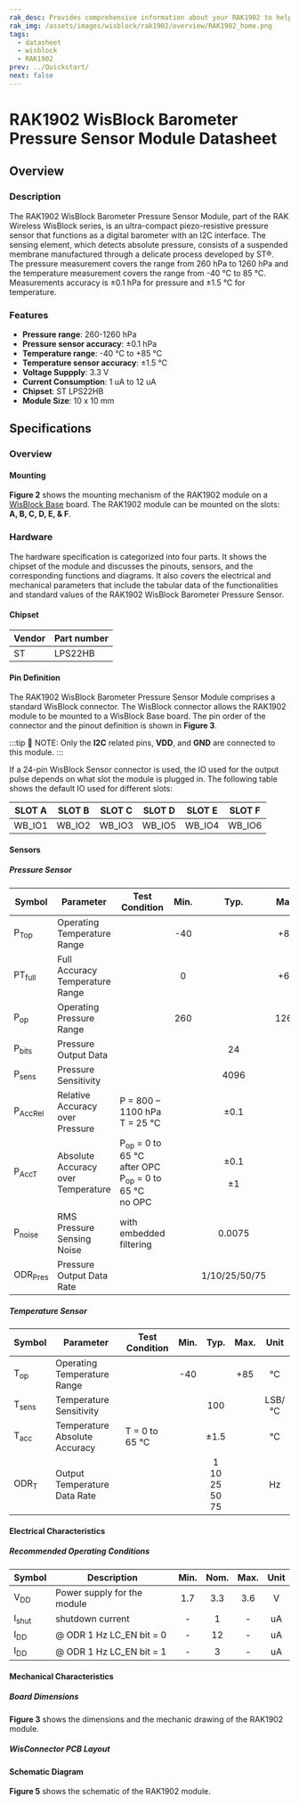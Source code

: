 ```yaml
---
rak_desc: Provides comprehensive information about your RAK1902 to help you use it. This information includes technical specifications, characteristics, and requirements, and it also discusses the device components.
rak_img: /assets/images/wisblock/rak1902/overview/RAK1902_home.png
tags:
  - datasheet
  - wisblock
  - RAK1902
prev: ../Quickstart/
next: false
---
```


# RAK1902 WisBlock Barometer Pressure Sensor Module Datasheet

## Overview

<rk-img
  src="/assets/images/wisblock/rak1902/datasheet/RAK1902.svg"
  width="50%"
  caption="RAK1902 WisBlock Sensor"
/>

### Description

The RAK1902 WisBlock Barometer Pressure Sensor Module, part of the RAK Wireless WisBlock series, is an ultra-compact piezo-resistive pressure sensor that functions as a digital barometer with an I2C interface. The sensing element, which detects absolute pressure, consists of a suspended membrane manufactured through a delicate process developed by ST®. The pressure measurement covers the range from 260&nbsp;hPa to 1260&nbsp;hPa and the temperature measurement covers the range from -40&nbsp;°C to 85&nbsp;°C. Measurements accuracy is ±0.1&nbsp;hPa for pressure and ±1.5&nbsp;°C for temperature.

### Features 
* **Pressure range**: 260-1260&nbsp;hPa
* **Pressure sensor accuracy**: ±0.1&nbsp;hPa
* **Temperature range**: -40&nbsp;°C to +85&nbsp;°C
* **Temperature sensor accuracy**: ±1.5&nbsp;°C
* **Voltage Suppply**: 3.3&nbsp;V
* **Current Consumption**: 1&nbsp;uA to 12&nbsp;uA  
* **Chipset**: ST LPS22HB
* **Module Size**: 10 x 10&nbsp;mm

## Specifications
### Overview
<!-- Insert Picture of Sensor with it's dimensions -->

#### Mounting

**Figure 2** shows the mounting mechanism of the RAK1902 module on a [WisBlock Base](https://docs.rakwireless.com/Product-Categories/WisBlock/#wisblock-base) board. The RAK1902 module can be mounted on the slots: **A, B, C, D, E, & F**.

<rk-img
  src="/assets/images/wisblock/rak1902/datasheet/RAK19xx_mounting.png"
  width="50%"
  caption="RAK1902 WisBlock Sensor Mounting"
/>

### Hardware

The hardware specification is categorized into four parts. It shows the chipset of the module and discusses the pinouts, sensors, and the corresponding functions and diagrams. It also covers the electrical and mechanical parameters that include the tabular data of the functionalities and standard values of the RAK1902 WisBlock Barometer Pressure Sensor.

####  Chipset
| Vendor | Part number |
| ------ | ----------- |
| ST     | LPS22HB     |

#### Pin Definition

The RAK1902 WisBlock Barometer Pressure Sensor Module comprises a standard WisBlock connector. The WisBlock connector allows the RAK1902 module to be mounted to a WisBlock Base board. The pin order of the connector and the pinout definition is shown in **Figure 3**.

<rk-img
  src="/assets/images/wisblock/rak1902/datasheet/RAK1902_pinout.svg"
  width="60%"
  caption="RAK1902 WisBlock Sensor connector pinout"
/>

:::tip 📝 NOTE:
Only the **I2C** related pins, **VDD**, and **GND** are connected to this module.
:::

If a 24-pin WisBlock Sensor connector is used, the IO used for the output pulse depends on what slot the module is plugged in. The following table shows the default IO used for different slots:

| SLOT A | SLOT B  | SLOT C | SLOT D | SLOT E | SLOT F |
| ------ | ------ | ------ | ------ | ------ | ------ |
| WB_IO1 | WB_IO2 | WB_IO3 | WB_IO5 | WB_IO4 | WB_IO6 |

#### Sensors
##### Pressure Sensor   
| Symbol             | Parameter                          | Test Condition                                                                                           | Min. |          Typ.           | Max. |      Unit      |
| ------------------ | ---------------------------------- | -------------------------------------------------------------------------------------------------------- | :--: | :---------------------: | :--: | :------------: |
| P<sub>Top</sub>    | Operating Temperature Range        |                                                                                                          | -40  |                         | +85  |       °C       |
| PT<sub>full</sub>  | Full Accuracy Temperature Range    |                                                                                                          |  0   |                         | +65  |       °C       |
| P<sub>op</sub>     | Operating Pressure Range           |                                                                                                          | 260  |                         | 1260 |      hPa       |
| P<sub>bits</sub>   | Pressure Output Data               |                                                                                                          |      |           24            |      |      bits      |
| P<sub>sens</sub>   | Pressure Sensitivity               |                                                                                                          |      |          4096           |      |    LSB/hPa     |
| P<sub>AccRel</sub> | Relative Accuracy over Pressure    | P = 800 – 1100&nbsp;hPa <br /> T = 25&nbsp;°C                                                            |      |          ±0.1           |      |      hPa       |
| P<sub>AccT</sub>   | Absolute Accuracy over Temperature | P<sub>op</sub> = 0 to 65&nbsp;°C <br /> after OPC  <br /> P<sub>op</sub> = 0 to 65&nbsp;°C <br /> no OPC |      | ±0.1 <br />  <br />  ±1 |      |      hPa       |
| P<sub>noise</sub>  | RMS Pressure Sensing Noise         | with embedded filtering                                                                                  |      |         0.0075          |      | hPa <br /> RMS |
| ODR<sub>Pres</sub> | Pressure Output Data Rate          |                                                                                                          |      |      1/10/25/50/75      |      |       Hz       |

##### Temperature Sensor   
| Symbol           | Parameter                     | Test Condition      | Min. |                   Typ.                    | Max. |  Unit  |
| ---------------- | ----------------------------- | ------------------- | :--: | :---------------------------------------: | :--: | :----: |
| T<sub>op</sub>   | Operating Temperature Range   |                     | -40  |                                           | +85  |   °C   |
| T<sub>sens</sub> | Temperature Sensitivity       |                     |      |                    100                    |      | LSB/°C |
| T<sub>acc</sub>  | Temperature Absolute Accuracy | T = 0 to 65&nbsp;°C |      |                   ±1.5                    |      |   °C   |
| ODR<sub>T</sub>  | Output Temperature Data Rate  |                     |      | 1 <br /> 10 <br /> 25 <br /> 50 <br /> 75 |      |   Hz   |

#### Electrical Characteristics
##### Recommended Operating Conditions

| Symbol           | Description                   | Min.  | Nom.  | Max.  | Unit  |
| ---------------- | ----------------------------- | :---: | :---: | :---: | :---: |
| V<sub>DD</sub>   | Power supply for the module   |  1.7  |  3.3  |  3.6  |   V   |
| I<sub>shut</sub> | shutdown current              |   -   |   1   |   -   |  uA   |
| I<sub>DD</sub>   | @ ODR 1&nbsp;Hz LC_EN bit = 0 |   -   |  12   |   -   |  uA   |
| I<sub>DD</sub>   | @ ODR 1&nbsp;Hz LC_EN bit = 1 |   -   |   3   |   -   |  uA   |

#### Mechanical Characteristics

##### Board Dimensions

**Figure 3** shows the dimensions and the mechanic drawing of the RAK1902 module.    

<rk-img
  src="/assets/images/wisblock/rak1902/datasheet/RAK19xx_mechanic_drawing.png"
  width="60%"
  caption="RAK1902 WisBlock Sensor Mechanic Drawing"
/>

##### WisConnector PCB Layout

<rk-img
  src="/assets/images/wisblock/rak1902/datasheet/MxxS1003K6M.png"
  width="100%"
  caption="WisConnector PCB footprint and recommendations"
/>

#### Schematic Diagram
**Figure 5** shows the schematic of the RAK1902 module. 

<rk-img
  src="/assets/images/wisblock/rak1902/datasheet/RAK1902_schematics.png"
  width="70%"
  caption="RAK1902 WisBlock Sensor schematics"
/>

